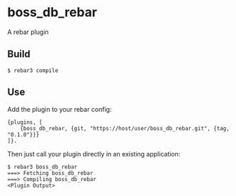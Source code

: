 boss_db_rebar
=====

A rebar plugin

Build
-----

    $ rebar3 compile

Use
---

Add the plugin to your rebar config:

    {plugins, [
        {boss_db_rebar, {git, "https://host/user/boss_db_rebar.git", {tag, "0.1.0"}}}
    ]}.

Then just call your plugin directly in an existing application:


    $ rebar3 boss_db_rebar
    ===> Fetching boss_db_rebar
    ===> Compiling boss_db_rebar
    <Plugin Output>
